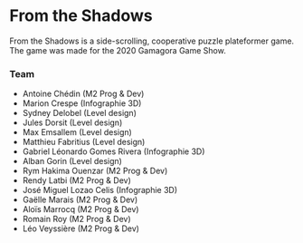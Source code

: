 # From the Shadows

From the Shadows is a side-scrolling, cooperative puzzle plateformer game. The game was made for the 2020 Gamagora Game Show.

### Team

- Antoine Chédin (M2 Prog & Dev)
- Marion Crespe (Infographie 3D)
- Sydney Delobel (Level design)
- Jules Dorsit (Level design)
- Max Emsallem (Level design)
- Matthieu Fabritius (Level design)
- Gabriel Léonardo Gomes Rivera (Infographie 3D)
- Alban Gorin (Level design)
- Rym Hakima Ouenzar (M2 Prog & Dev)
- Rendy Latbi (M2 Prog & Dev)
- José Miguel Lozao Celis (Infographie 3D)
- Gaëlle Marais (M2 Prog & Dev)
- Aloïs Marrocq (M2 Prog & Dev)
- Romain Roy (M2 Prog & Dev)
- Léo Veyssière (M2 Prog & Dev)
